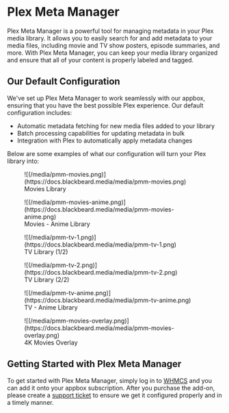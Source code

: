 # Plex Meta Manager

Plex Meta Manager is a powerful tool for managing metadata in your Plex media library. It allows you to easily search for and add metadata to your media files, including movie and TV show posters, episode summaries, and more. With Plex Meta Manager, you can keep your media library organized and ensure that all of your content is properly labeled and tagged.

## Our Default Configuration

We've set up Plex Meta Manager to work seamlessly with our appbox, ensuring that you have the best possible Plex experience. Our default configuration includes:

- Automatic metadata fetching for new media files added to your library
- Batch processing capabilities for updating metadata in bulk
- Integration with Plex to automatically apply metadata changes

Below are some examples of what our configuration will turn your Plex library into:

<figure markdown>
![(/media/pmm-movies.png)](https://docs.blackbeard.media/media/pmm-movies.png)
  <figcaption>Movies Library</figcaption>
</figure>
<figure markdown>
![(/media/pmm-movies-anime.png)](https://docs.blackbeard.media/media/pmm-movies-anime.png)
  <figcaption>Movies - Anime Library</figcaption>
</figure>
<figure markdown>
![(/media/pmm-tv-1.png)](https://docs.blackbeard.media/media/pmm-tv-1.png)
  <figcaption>TV Library (1/2)</figcaption>
</figure>
<figure markdown>
![(/media/pmm-tv-2.png)](https://docs.blackbeard.media/media/pmm-tv-2.png)
  <figcaption>TV Library (2/2)</figcaption>
</figure>
<figure markdown>
![(/media/pmm-tv-anime.png)](https://docs.blackbeard.media/media/pmm-tv-anime.png)
  <figcaption>TV - Anime Library</figcaption>
</figure>
<figure markdown>
![(/media/pmm-movies-overlay.png)](https://docs.blackbeard.media/media/pmm-movies-overlay.png)
  <figcaption>4K Movies Overlay</figcaption>
</figure>

## Getting Started with Plex Meta Manager

To get started with Plex Meta Manager, simply log in to [WHMCS](https://blackbeard.shop) and you can add it onto your appbox subscription. After you purchase the add-on, please create a [support ticket](https://discord.com/channels/532304048200744982/921503213432242196) to ensure we get it configured properly and in a timely manner.
